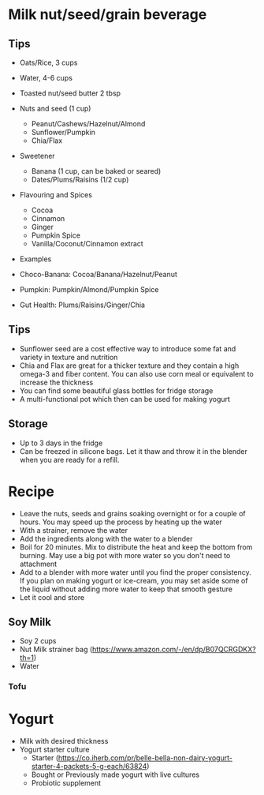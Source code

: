 # Milk nut/seed/grain beverage

## Tips

- Oats/Rice, 3 cups
- Water, 4-6 cups
- Toasted nut/seed butter 2 tbsp
- Nuts and seed (1 cup)
  - Peanut/Cashews/Hazelnut/Almond
  - Sunflower/Pumpkin
  - Chia/Flax
- Sweetener
  - Banana (1 cup, can be baked or seared)
  - Dates/Plums/Raisins (1/2 cup)
- Flavouring and Spices
  - Cocoa
  - Cinnamon
  - Ginger
  - Pumpkin Spice
  - Vanilla/Coconut/Cinnamon extract

- Examples
 - Choco-Banana: Cocoa/Banana/Hazelnut/Peanut
 - Pumpkin: Pumpkin/Almond/Pumpkin Spice
 - Gut Health: Plums/Raisins/Ginger/Chia

## Tips

- Sunflower seed are a cost effective way to introduce some fat and variety in texture and nutrition
- Chia and Flax are great for a thicker texture and  they contain a high omega-3 and fiber content. You can also use corn meal or equivalent to increase the thickness
- You can find some beautiful glass bottles for fridge storage
- A multi-functional pot which then can be used for making yogurt 

## Storage

- Up to 3 days in the fridge
- Can be freezed in silicone bags. Let it thaw and throw it in the blender when you are ready for a refill.

# Recipe

- Leave the nuts, seeds and grains soaking overnight or for a couple of hours. You may speed up the process by heating up the water
- With a strainer, remove the water
- Add the ingredients along with the water to a blender
- Boil for 20 minutes. Mix to distribute the heat and keep the bottom from burning. May use a big pot with more water so you don't need to attachment  
- Add to a blender with more water until you find the proper consistency. If you plan on making yogurt or ice-cream, you may set aside some of the liquid without adding more water to keep that smooth gesture  
- Let it cool and store

## Soy Milk

- Soy 2 cups
- Nut Milk strainer bag (https://www.amazon.com/-/en/dp/B07QCRGDKX?th=1)
- Water

### Tofu

# Yogurt

- Milk with desired thickness
- Yogurt starter culture
  - Starter (https://co.iherb.com/pr/belle-bella-non-dairy-yogurt-starter-4-packets-5-g-each/63824)
  - Bought or Previously made yogurt with live cultures
  - Probiotic supplement